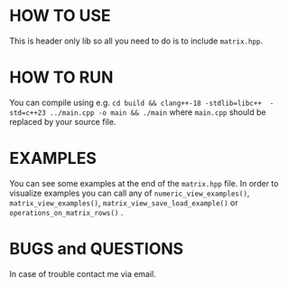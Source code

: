 # HOW TO USE
This is header only lib so all you need to do is to include `matrix.hpp`.

# HOW TO RUN
You can compile using e.g. `cd build && clang++-18 -stdlib=libc++  -std=c++23 ../main.cpp -o main && ./main`
where `main.cpp` should be replaced by your source file. 

# EXAMPLES
You can see some examples at the end of the `matrix.hpp` file. In order to visualize examples you can call any of 
`numeric_view_examples()`, `matrix_view_examples()`, `matrix_view_save_load_example()` or `operations_on_matrix_rows()` .

# BUGS and QUESTIONS
In case of trouble contact me via email.
